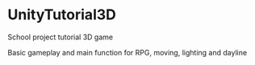 # UnityTutorial3D
 School project tutorial 3D game

Basic gameplay and main function for RPG, moving, lighting and dayline
